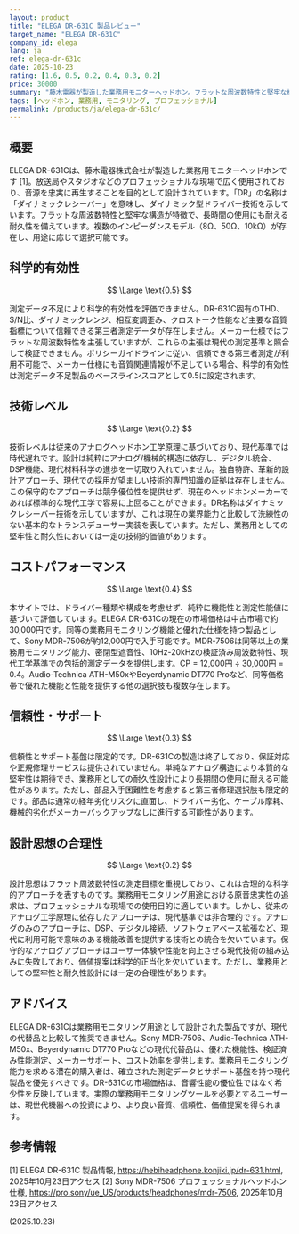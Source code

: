 ```yaml
---
layout: product
title: "ELEGA DR-631C 製品レビュー"
target_name: "ELEGA DR-631C"
company_id: elega
lang: ja
ref: elega-dr-631c
date: 2025-10-23
rating: [1.6, 0.5, 0.2, 0.4, 0.3, 0.2]
price: 30000
summary: "藤木電器が製造した業務用モニターヘッドホン。フラットな周波数特性と堅牢な構造が特徴だが、第三者測定データが不足。"
tags: [ヘッドホン, 業務用, モニタリング, プロフェッショナル]
permalink: /products/ja/elega-dr-631c/
---
```


## 概要

ELEGA DR-631Cは、藤木電器株式会社が製造した業務用モニターヘッドホンです [1]。放送局やスタジオなどのプロフェッショナルな現場で広く使用されており、音源を忠実に再生することを目的として設計されています。「DR」の名称は「ダイナミックレシーバー」を意味し、ダイナミック型ドライバー技術を示しています。フラットな周波数特性と堅牢な構造が特徴で、長時間の使用にも耐える耐久性を備えています。複数のインピーダンスモデル（8Ω、50Ω、10kΩ）が存在し、用途に応じて選択可能です。

## 科学的有効性

$$ \Large \text{0.5} $$

測定データ不足により科学的有効性を評価できません。DR-631C固有のTHD、S/N比、ダイナミックレンジ、相互変調歪み、クロストーク性能など主要な音質指標について信頼できる第三者測定データが存在しません。メーカー仕様ではフラットな周波数特性を主張していますが、これらの主張は現代の測定基準と照合して検証できません。ポリシーガイドラインに従い、信頼できる第三者測定が利用不可能で、メーカー仕様にも音質関連情報が不足している場合、科学的有効性は測定データ不足製品のベースラインスコアとして0.5に設定されます。

## 技術レベル

$$ \Large \text{0.2} $$

技術レベルは従来のアナログヘッドホン工学原理に基づいており、現代基準では時代遅れです。設計は純粋にアナログ/機械的構造に依存し、デジタル統合、DSP機能、現代材料科学の進歩を一切取り入れていません。独自特許、革新的設計アプローチ、現代での採用が望ましい技術的専門知識の証拠は存在しません。この保守的なアプローチは競争優位性を提供せず、現在のヘッドホンメーカーであれば標準的な現代工学で容易に上回ることができます。DR名称はダイナミックレシーバー技術を示していますが、これは現在の業界能力と比較して洗練性のない基本的なトランスデューサー実装を表しています。ただし、業務用としての堅牢性と耐久性においては一定の技術的価値があります。

## コストパフォーマンス

$$ \Large \text{0.4} $$

本サイトでは、ドライバー種類や構成を考慮せず、純粋に機能性と測定性能値に基づいて評価しています。ELEGA DR-631Cの現在の市場価格は中古市場で約30,000円です。同等の業務用モニタリング機能と優れた仕様を持つ製品として、Sony MDR-7506が約12,000円で入手可能です。MDR-7506は同等以上の業務用モニタリング能力、密閉型遮音性、10Hz-20kHzの検証済み周波数特性、現代工学基準での包括的測定データを提供します。CP = 12,000円 ÷ 30,000円 = 0.4。Audio-Technica ATH-M50xやBeyerdynamic DT770 Proなど、同等価格帯で優れた機能と性能を提供する他の選択肢も複数存在します。

## 信頼性・サポート

$$ \Large \text{0.3} $$

信頼性とサポート基盤は限定的です。DR-631Cの製造は終了しており、保証対応や正規修理サービスは提供されていません。単純なアナログ構造により本質的な堅牢性は期待でき、業務用としての耐久性設計により長期間の使用に耐える可能性があります。ただし、部品入手困難性を考慮すると第三者修理選択肢も限定的です。部品は通常の経年劣化リスクに直面し、ドライバー劣化、ケーブル摩耗、機械的劣化がメーカーバックアップなしに進行する可能性があります。

## 設計思想の合理性

$$ \Large \text{0.2} $$

設計思想はフラット周波数特性の測定目標を重視しており、これは合理的な科学的アプローチを表すものです。業務用モニタリング用途における原音忠実性の追求は、プロフェッショナルな現場での使用目的に適しています。しかし、従来のアナログ工学原理に依存したアプローチは、現代基準では非合理的です。アナログのみのアプローチは、DSP、デジタル接続、ソフトウェアベース拡張など、現代に利用可能で意味のある機能改善を提供する技術との統合を欠いています。保守的なアナログアプローチはユーザー体験や性能を向上させる現代技術の組み込みに失敗しており、価値提案は科学的正当化を欠いています。ただし、業務用としての堅牢性と耐久性設計には一定の合理性があります。

## アドバイス

ELEGA DR-631Cは業務用モニタリング用途として設計された製品ですが、現代の代替品と比較して推奨できません。Sony MDR-7506、Audio-Technica ATH-M50x、Beyerdynamic DT770 Proなどの現代代替品は、優れた機能性、検証済み性能測定、メーカーサポート、コスト効率を提供します。業務用モニタリング能力を求める潜在的購入者は、確立された測定データとサポート基盤を持つ現代製品を優先すべきです。DR-631Cの市場価格は、音響性能の優位性ではなく希少性を反映しています。実際の業務用モニタリングツールを必要とするユーザーは、現世代機器への投資により、より良い音質、信頼性、価値提案を得られます。

## 参考情報

[1] ELEGA DR-631C 製品情報, https://hebiheadphone.konjiki.jp/dr-631.html, 2025年10月23日アクセス
[2] Sony MDR-7506 プロフェッショナルヘッドホン仕様, https://pro.sony/ue_US/products/headphones/mdr-7506, 2025年10月23日アクセス

(2025.10.23)